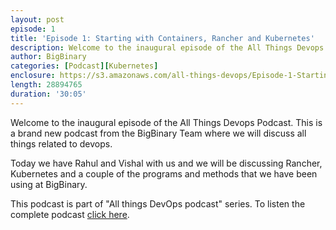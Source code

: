 ```yaml
---
layout: post
episode: 1
title: 'Episode 1: Starting with Containers, Rancher and Kubernetes'
description: Welcome to the inaugural episode of the All Things Devops Podcast. This is a brand new podcast from the BigBinary Team where we will discuss all things related to devops.
author: BigBinary
categories: [Podcast][Kubernetes]
enclosure: https://s3.amazonaws.com/all-things-devops/Episode-1-Starting-with-Containers.mp3
length: 28894765
duration: '30:05'
---
```


Welcome to the inaugural episode of the All Things Devops Podcast. This is a brand new podcast from the BigBinary Team where we will discuss all things related to devops.

Today we have Rahul and Vishal with us and we will be discussing Rancher, Kubernetes and a couple of the programs and methods that we have been using at BigBinary.

This podcast is part of "All things DevOps podcast" series. To listen the complete podcast  [click here](https://allthingsdevops.bigbinary.com/2017/09/05/episode-1-starting-with-containers-rancher-and-kubernetes.html).